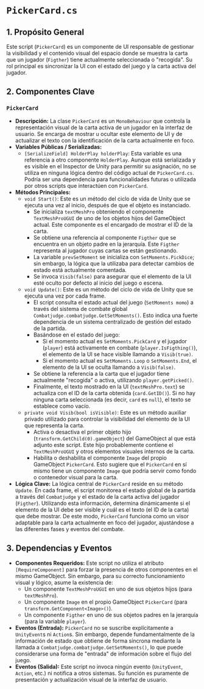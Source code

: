 # `PickerCard.cs`

## 1. Propósito General
Este script (`PickerCard`) es un componente de UI responsable de gestionar la visibilidad y el contenido visual del espacio donde se muestra la carta que un jugador (`Figther`) tiene actualmente seleccionada o "recogida". Su rol principal es sincronizar la UI con el estado del juego y la carta activa del jugador.

## 2. Componentes Clave

### `PickerCard`
- **Descripción:** La clase `PickerCard` es un `MonoBehaviour` que controla la representación visual de la carta activa de un jugador en la interfaz de usuario. Se encarga de mostrar u ocultar este elemento de UI y de actualizar el texto con la identificación de la carta actualmente en foco.
- **Variables Públicas / Serializadas:**
    - `[SerializeField] HolderPlay holderPlay`: Esta variable es una referencia a otro componente `HolderPlay`. Aunque está serializada y es visible en el Inspector de Unity para permitir su asignación, no se utiliza en ninguna lógica dentro del código actual de `PickerCard.cs`. Podría ser una dependencia para funcionalidades futuras o utilizada por otros scripts que interactúen con `PickerCard`.
- **Métodos Principales:**
    - `void Start()`: Este es un método del ciclo de vida de Unity que se ejecuta una vez al inicio, después de que el objeto es instanciado.
        - Se inicializa `textMeshPro` obteniendo el componente `TextMeshProUGUI` de uno de los objetos hijos del GameObject actual. Este componente es el encargado de mostrar el ID de la carta.
        - Se obtiene una referencia al componente `Figther` que se encuentra en un objeto padre en la jerarquía. Este `Figther` representa al jugador cuyas cartas se están gestionando.
        - La variable `prevSetMoment` se inicializa con `SetMoments.PickDice`; sin embargo, la lógica que la utilizaba para detectar cambios de estado está actualmente comentada.
        - Se invoca `Visib(false)` para asegurar que el elemento de la UI esté oculto por defecto al inicio del juego o escena.
    - `void Update()`: Este es un método del ciclo de vida de Unity que se ejecuta una vez por cada frame.
        - El script consulta el estado actual del juego (`SetMoments momo`) a través del sistema de combate global `Combatjudge.combatjudge.GetSetMoments()`. Esto indica una fuerte dependencia de un sistema centralizado de gestión del estado de la partida.
        - Basándose en el estado del juego:
            - Si el momento actual es `SetMoments.PickCard` y el jugador (`player`) está activamente en combate (`player.IsFigthing()`), el elemento de la UI se hace visible llamando a `Visib(true)`.
            - Si el momento actual es `SetMoments.Loop` o `SetMoments.End`, el elemento de la UI se oculta llamando a `Visib(false)`.
        - Se obtiene la referencia a la carta que el jugador tiene actualmente "recogida" o activa, utilizando `player.getPicked()`.
        - Finalmente, el texto mostrado en la UI (`textMeshPro.text`) se actualiza con el ID de la carta obtenida (`card.GetID()`). Si no hay ninguna carta seleccionada (es decir, `card` es `null`), el texto se establece como vacío.
    - `private void Visib(bool isVisible)`: Este es un método auxiliar privado utilizado para controlar la visibilidad del elemento de la UI que representa la carta.
        - Activa o desactiva el primer objeto hijo (`transform.GetChild(0).gameObject`) del GameObject al que está adjunto este script. Este hijo probablemente contiene el `TextMeshProUGUI` y otros elementos visuales internos de la carta.
        - Habilita o deshabilita el componente `Image` del propio GameObject `PickerCard`. Esto sugiere que el `PickerCard` en sí mismo tiene un componente `Image` que podría servir como fondo o contenedor visual para la carta.
- **Lógica Clave:**
    La lógica central de `PickerCard` reside en su método `Update`. En cada frame, el script monitorea el estado global de la partida a través del `Combatjudge` y el estado de la carta activa del jugador (`Figther`). Utilizando esta información, determina dinámicamente si el elemento de la UI debe ser visible y cuál es el texto (el ID de la carta) que debe mostrar. De este modo, `PickerCard` funciona como un visor adaptable para la carta actualmente en foco del jugador, ajustándose a las diferentes fases y eventos del combate.

## 3. Dependencias y Eventos
- **Componentes Requeridos:** Este script no utiliza el atributo `[RequireComponent]` para forzar la presencia de otros componentes en el mismo GameObject. Sin embargo, para su correcto funcionamiento visual y lógico, asume la existencia de:
    - Un componente `TextMeshProUGUI` en uno de sus objetos hijos (para `textMeshPro`).
    - Un componente `Image` en el propio GameObject `PickerCard` (para `transform.GetComponent<Image>()`).
    - Un componente `Figther` en uno de sus objetos padres en la jerarquía (para la variable `player`).
- **Eventos (Entrada):** `PickerCard` no se suscribe explícitamente a `UnityEvent`s ni `Action`s. Sin embargo, depende fundamentalmente de la información de estado que obtiene de forma síncrona mediante la llamada a `Combatjudge.combatjudge.GetSetMoments()`, lo que puede considerarse una forma de "entrada" de información sobre el flujo del juego.
- **Eventos (Salida):** Este script no invoca ningún evento (`UnityEvent`, `Action`, etc.) ni notifica a otros sistemas. Su función es puramente de presentación y actualización visual de la interfaz de usuario.